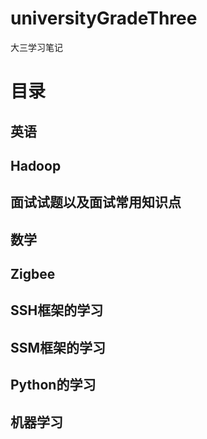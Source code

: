 # universityGradeThree
大三学习笔记

# 目录
## 英语


## Hadoop


## 面试试题以及面试常用知识点


## 数学


## Zigbee


## SSH框架的学习


## SSM框架的学习


## Python的学习


## 机器学习

